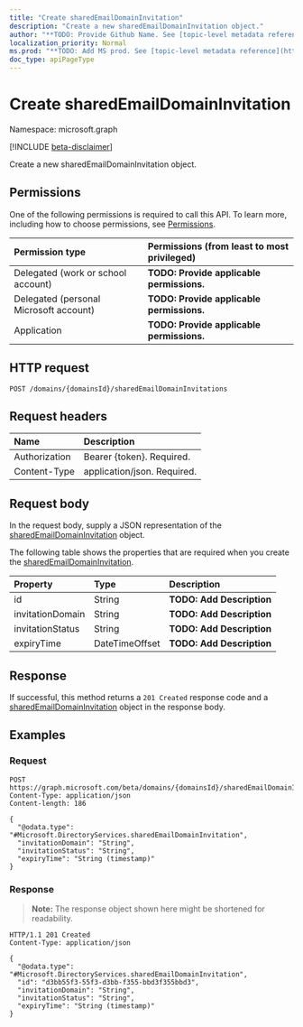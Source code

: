 ```yaml
---
title: "Create sharedEmailDomainInvitation"
description: "Create a new sharedEmailDomainInvitation object."
author: "**TODO: Provide Github Name. See [topic-level metadata reference](https://msgo.azurewebsites.net/add/document/guidelines/metadata.html#topic-level-metadata)**"
localization_priority: Normal
ms.prod: "**TODO: Add MS prod. See [topic-level metadata reference](https://msgo.azurewebsites.net/add/document/guidelines/metadata.html#topic-level-metadata)**"
doc_type: apiPageType
---
```


# Create sharedEmailDomainInvitation
Namespace: microsoft.graph

[!INCLUDE [beta-disclaimer](../../includes/beta-disclaimer.md)]

Create a new sharedEmailDomainInvitation object.

## Permissions
One of the following permissions is required to call this API. To learn more, including how to choose permissions, see [Permissions](/graph/permissions-reference).

|Permission type|Permissions (from least to most privileged)|
|:---|:---|
|Delegated (work or school account)|**TODO: Provide applicable permissions.**|
|Delegated (personal Microsoft account)|**TODO: Provide applicable permissions.**|
|Application|**TODO: Provide applicable permissions.**|

## HTTP request

<!-- {
  "blockType": "ignored"
}
-->
``` http
POST /domains/{domainsId}/sharedEmailDomainInvitations
```

## Request headers
|Name|Description|
|:---|:---|
|Authorization|Bearer {token}. Required.|
|Content-Type|application/json. Required.|

## Request body
In the request body, supply a JSON representation of the [sharedEmailDomainInvitation](../resources/sharedemaildomaininvitation.md) object.

The following table shows the properties that are required when you create the [sharedEmailDomainInvitation](../resources/sharedemaildomaininvitation.md).

|Property|Type|Description|
|:---|:---|:---|
|id|String|**TODO: Add Description**|
|invitationDomain|String|**TODO: Add Description**|
|invitationStatus|String|**TODO: Add Description**|
|expiryTime|DateTimeOffset|**TODO: Add Description**|



## Response

If successful, this method returns a `201 Created` response code and a [sharedEmailDomainInvitation](../resources/sharedemaildomaininvitation.md) object in the response body.

## Examples

### Request
<!-- {
  "blockType": "request",
  "name": "create_sharedemaildomaininvitation_from_"
}
-->
``` http
POST https://graph.microsoft.com/beta/domains/{domainsId}/sharedEmailDomainInvitations
Content-Type: application/json
Content-length: 186

{
  "@odata.type": "#Microsoft.DirectoryServices.sharedEmailDomainInvitation",
  "invitationDomain": "String",
  "invitationStatus": "String",
  "expiryTime": "String (timestamp)"
}
```


### Response
>**Note:** The response object shown here might be shortened for readability.
<!-- {
  "blockType": "response",
  "truncated": true,
  "@odata.type": "Microsoft.DirectoryServices.sharedEmailDomainInvitation"
}
-->
``` http
HTTP/1.1 201 Created
Content-Type: application/json

{
  "@odata.type": "#Microsoft.DirectoryServices.sharedEmailDomainInvitation",
  "id": "d3bb55f3-55f3-d3bb-f355-bbd3f355bbd3",
  "invitationDomain": "String",
  "invitationStatus": "String",
  "expiryTime": "String (timestamp)"
}
```


